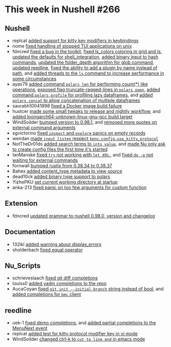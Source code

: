 # This week in Nushell #266

## Nushell

- replcat [added support for kitty key modifiers in keybindings](https://github.com/nushell/nushell/pull/13906)
- nome [fixed handling of stopped TUI applications on unix](https://github.com/nushell/nushell/pull/13741)
- fdncred [fixed a bug in the toolkit](https://github.com/nushell/nushell/pull/13943), [fixed ls_colors coloring in grid and ls](https://github.com/nushell/nushell/pull/13935), [updated the defaults for shell_integration](https://github.com/nushell/nushell/pull/13929), [added binary input to hash commands](https://github.com/nushell/nushell/pull/13923), [updated the folder_depth algorithm for glob command](https://github.com/nushell/nushell/pull/13915), [updated reedline](https://github.com/nushell/nushell/pull/13909), [fixed the ability to add a plugin by name instead of path](https://github.com/nushell/nushell/pull/13877), and [added threads to the `ls` command to increase performance in some circumstances](https://github.com/nushell/nushell/pull/13836)
- ayax79 [added command `polars len` for performing count(\*) like operations](https://github.com/nushell/nushell/pull/13941), [exposed flag truncate-ragged-lines in `polars open`](https://github.com/nushell/nushell/pull/13939), [added command `polars profile` for profiling lazy dataframes](https://github.com/nushell/nushell/pull/13904), and [added `polars concat` to allow concatenation of multiple dataframes](https://github.com/nushell/nushell/pull/13879)
- saurabh10041998 [fixed a Docker image build failure](https://github.com/nushell/nushell/pull/13938)
- hustcer [made some small tweaks to release and nightly workflow](https://github.com/nushell/nushell/pull/13912), and [added loongarch64-unknown-linux-gnu-gcc build target](https://github.com/nushell/nushell/pull/13895)
- WindSoilder [bumped version to 0.98.1](https://github.com/nushell/nushell/pull/13896), and [removed more quotes on external command arguments](https://github.com/nushell/nushell/pull/13883)
- sgvictorino [fixed `inspect` and `explore` panics on empty records](https://github.com/nushell/nushell/pull/13893)
- weirdan [made `input listen` respect `$env.config.use_kitty_protocol`](https://github.com/nushell/nushell/pull/13892)
- NotTheDr01ds [added search terms to `into value`](https://github.com/nushell/nushell/pull/13890), and [made Nu only ask to create config files the first time it's started](https://github.com/nushell/nushell/pull/13857)
- IanManske [fixed `try` not working with `let`, etc.](https://github.com/nushell/nushell/pull/13885), and [fixed `do -p` not waiting for external commands](https://github.com/nushell/nushell/pull/13881)
- fornwall [bumped rustix from 0.38.34 to 0.38.37](https://github.com/nushell/nushell/pull/13878)
- Bahex [added content_type metadata to view source](https://github.com/nushell/nushell/pull/13859)
- dead10ck [added binary type support to polars](https://github.com/nushell/nushell/pull/13830)
- YizhePKU [set current working directory at startup](https://github.com/nushell/nushell/pull/12953)
- anka-213 [fixed panic on too few arguments for custom function](https://github.com/nushell/nushell/pull/10395)

## Extension

- fdncred [updated grammar to nushell 0.98.0, version and changelog](https://github.com/nushell/vscode-nushell-lang/pull/188)

## Documentation

- 132ikl [added warning about display_errors](https://github.com/nushell/nushell.github.io/pull/1562)
- sholderbach [fixed equal operator](https://github.com/nushell/nushell.github.io/pull/1561)

## Nu_Scripts

- schrieveslaach [fixed git diff completions](https://github.com/nushell/nu_scripts/pull/962)
- louiss0 [added yadm completions to the repo](https://github.com/nushell/nu_scripts/pull/960)
- AucaCoyan [fixed `git init --initial-branch` string instead of bool](https://github.com/nushell/nu_scripts/pull/959), and [added completions for `bmc` client](https://github.com/nushell/nu_scripts/pull/932)

## reedline

- uek-1 [fixed demo completions](https://github.com/nushell/reedline/pull/835), and [added partial completions to the MenuNext event](https://github.com/nushell/reedline/pull/828)
- replcat [added test for kitty protocol modifier key in vi mode](https://github.com/nushell/reedline/pull/831)
- WindSoilder [changed ctrl-k to `cut to line end` in emacs mode](https://github.com/nushell/reedline/pull/826)
